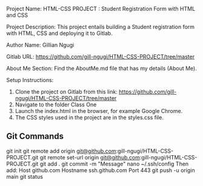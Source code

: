 Project Name: HTML-CSS PROJECT : Student Registration Form with HTML and CSS

Project Description: This project entails building a Student registration form with HTML, CSS and deploying it to Gitlab.

Author Name: Gillian Ngugi

Gitlab URL: https://github.com/gill-ngugi/HTML-CSS-PROJECT/tree/master

About Me Section: Find the AboutMe.md file that has my details (About Me).

Setup Instructions: 
1. Clone the project on Gitlab from this link: https://github.com/gill-ngugi/HTML-CSS-PROJECT/tree/master
2. Navigate to the folder Class One
3. Launch the index.html in the browser, for example Google Chrome.
4. The CSS styles used in the project are in the styles.css file.


Git Commands
-------------
git init
git remote add origin git@github.com:gill-ngugi/HTML-CSS-PROJECT.git 
git remote set-url origin git@github.com:gill-ngugi/HTML-CSS-PROJECT.git 
git add .
git commit -m "Message"
nano ~/.ssh/config
Then add: 
Host github.com
 Hostname ssh.github.com
 Port 443
git push -u origin main 
git status


